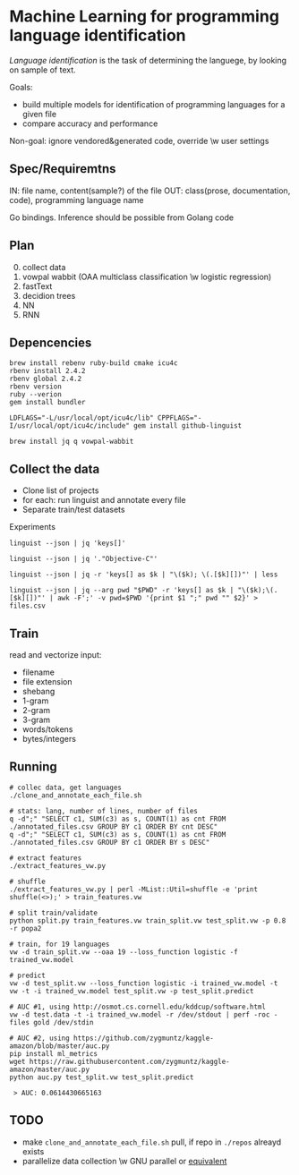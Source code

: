 # Machine Learning for programming language identification

*Language identification* is the task of determining the languege, by looking on sample of text.

Goals:
 - build multiple models for identification of programming languages for a given file
 - compare accuracy and performance

Non-goal: ignore vendored&generated code, override \w user settings


## Spec/Requiremtns

 IN: file name, content(sample?) of the file
OUT: class(prose, documentation, code), programming language name

Go bindings. Inference should be possible from Golang code


## Plan

 0. collect data
 1. vowpal wabbit (OAA multiclass classification \w logistic regression)
 2. fastText
 3. decidion trees
 4. NN
 5. RNN


## Depencencies

```
brew install rebenv ruby-build cmake icu4c
rbenv install 2.4.2
rbenv global 2.4.2
rbenv version
ruby --verion
gem install bundler

LDFLAGS="-L/usr/local/opt/icu4c/lib" CPPFLAGS="-I/usr/local/opt/icu4c/include" gem install github-linguist

brew install jq q vowpal-wabbit
```

## Collect the data

 - Clone list of projects
 - for each: run linguist and annotate every file
 - Separate train/test datasets


Experiments

```
linguist --json | jq 'keys[]'

linguist --json | jq '."Objective-C"'

linguist --json | jq -r 'keys[] as $k | "\($k); \(.[$k][])"' | less

linguist --json | jq --arg pwd "$PWD" -r 'keys[] as $k | "\($k);\(.[$k][])"' | awk -F';' -v pwd=$PWD '{print $1 ";" pwd "" $2}' > files.csv
```


## Train

 read and vectorize input:
   - filename
   - file extension
   - shebang
   - 1-gram
   - 2-gram
   - 3-gram
   - words/tokens
   - bytes/integers


## Running

```
# collec data, get languages
./clone_and_annotate_each_file.sh

# stats: lang, number of lines, number of files
q -d";" "SELECT c1, SUM(c3) as s, COUNT(1) as cnt FROM ./annotated_files.csv GROUP BY c1 ORDER BY cnt DESC"
q -d";" "SELECT c1, SUM(c3) as s, COUNT(1) as cnt FROM ./annotated_files.csv GROUP BY c1 ORDER BY s DESC"

# extract features
./extract_features_vw.py

# shuffle
./extract_features_vw.py | perl -MList::Util=shuffle -e 'print shuffle(<>);' > train_features.vw

# split train/validate
python split.py train_features.vw train_split.vw test_split.vw -p 0.8 -r popa2

# train, for 19 languages
vw -d train_split.vw --oaa 19 --loss_function logistic -f trained_vw.model

# predict
vw -d test_split.vw --loss_function logistic -i trained_vw.model -t
vw -t -i trained_vw.model test_split.vw -p test_split.predict

# AUC #1, using http://osmot.cs.cornell.edu/kddcup/software.html
vw -d test.data -t -i trained_vw.model -r /dev/stdout | perf -roc -files gold /dev/stdin

# AUC #2, using https://github.com/zygmuntz/kaggle-amazon/blob/master/auc.py
pip install ml_metrics
wget https://raw.githubusercontent.com/zygmuntz/kaggle-amazon/master/auc.py
python auc.py test_split.vw test_split.predict

 > AUC: 0.0614430665163

```

## TODO
 - make `clone_and_annotate_each_file.sh` pull, if repo in `./repos` alreayd exists
 - parallelize data collection \w GNU parallel or [equivalent](https://github.com/mmstick/parallel)